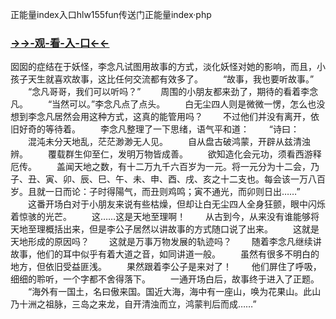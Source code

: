 正能量index入口hlw155fun传送门正能量index·php


### <a href="https://7t9e.com">→→-观-看-入-口←←</a>


囡囡的症结在于妖怪，李念凡试图用故事的方式，淡化妖怪对她的影响，而且，小孩子天生就喜欢故事，这比任何交流都有效多了。
　　“故事，我也要听故事。”
　　“念凡哥哥，我们可以听吗？”
　　周围的小朋友都来劲了，期待的看着李念凡。
　　“当然可以。”李念凡点了点头。
　　白无尘四人则是微微一愣，怎么也没想到李念凡居然会用这种方式，这真的能管用吗？
　　不过他们并没有离开，依旧好奇的等待着。
　　李念凡整理了一下思绪，语气平和道：
　　“诗曰：
　　混沌未分天地乱，茫茫渺渺无人见。
　　自从盘古破鸿蒙，开辟从兹清浊辨。
　　覆载群生仰至仁，发明万物皆成善。
　　欲知造化会元功，须看西游释厄传。
　　盖闻天地之数，有十二万九千六百岁为一元。将一元分为十二会，乃子、丑、寅、卯、辰、巳、午、未、申、酉、戌、亥之十二支也。每会该一万八百岁。且就一日而论：子时得陽气，而丑则鸡鸣；寅不通光，而卯则日出……”
　　这番开场白对于小朋友来说有些枯燥，但却让白无尘四人全身狂颤，眼中闪烁着惊骇的光芒。
　　这……这是天地至理啊！
　　从古到今，从来没有谁能够将天地至理概括出来，但是李公子居然以讲故事的方式随口说了出来。
　　这就是天地形成的原因吗？
　　这就是万事万物发展的轨迹吗？
　　随着李念凡继续讲故事，他们的耳中似乎有着大道之音，如同讲道一般。
　　虽然有很多不明白的地方，但依旧受益匪浅。
　　果然跟着李公子是来对了！
　　他们屏住了呼吸，细细的聆听，一个字都不舍得落下。
　　一通开场白后，故事终于进入了正题。
　　“海外有一国土，名曰傲来国。国近大海，海中有一座山，唤为花果山。此山乃十洲之祖脉，三岛之来龙，自开清浊而立，鸿蒙判后而成……”
